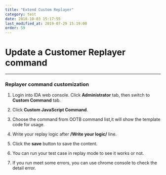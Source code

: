 ```yaml
---
title: "Extend Custom Replayer"
category: test
date: 2018-10-03 15:17:55
last_modified_at: 2019-07-29 15:19:00
order: 59
---
```


# Update a Customer Replayer command
***


### Replayer command customization


1.  Login into IDA web console.	 Click **Administrator** tab, then switch to  **Custom Command** tab. 
  
2.  Click **Custom JavaScript Command**.

3.  Choose the command from OOTB command list,it will show the template code for usage.

4.  Write your replay logic after **/**Write your logic**/** line.

5.  Click the **save** button to save the content.

6.  You can run your test case in replay mode to see it works or not.

7.  If you run meet some errors, you can use chrome console to check the detail error.

